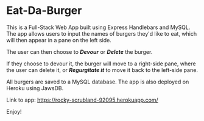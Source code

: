 # Eat-Da-Burger

This is a Full-Stack Web App built using Express Handlebars and MySQL.  The app allows users to input the names of burgers they'd like to eat, which will then appear in a pane on the left side.  

The user can then choose to **_Devour_** or **_Delete_** the burger.  

If they choose to devour it, the burger will move to a right-side pane, where the user can delete it, or **_Regurgitate it_** to move it back to the left-side pane.

All burgers are saved to a MySQL database.  The app is also deployed on Heroku using JawsDB.

Link to app: https://rocky-scrubland-92095.herokuapp.com/

Enjoy!
